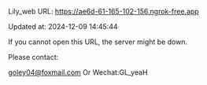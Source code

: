 Lily_web URL: https://ae6d-61-165-102-156.ngrok-free.app

Updated at: 2024-12-09 14:45:44

If you cannot open this URL, the server might be down.

Please contact: 

goley04@foxmail.com Or Wechat:GL_yeaH